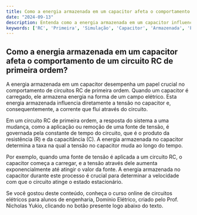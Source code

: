 ```yaml
---
title: Como a energia armazenada em um capacitor afeta o comportamento de um circuito RC de primeira ordem?
date: "2024-09-13"
description: Entenda como a energia armazenada em um capacitor influencia o comportamento de circuitos RC de primeira ordem.
keywords: ['RC', 'Primeira', 'Simulação', 'Capacitor', 'Armazenada', 'Fonte', 'Capacitor']
---
```


## Como a energia armazenada em um capacitor afeta o comportamento de um circuito RC de primeira ordem?

A energia armazenada em um capacitor desempenha um papel crucial no comportamento de circuitos RC de primeira ordem. Quando um capacitor é carregado, ele armazena energia na forma de um campo elétrico. Esta energia armazenada influencia diretamente a tensão no capacitor e, consequentemente, a corrente que flui através do circuito.

Em um circuito RC de primeira ordem, a resposta do sistema a uma mudança, como a aplicação ou remoção de uma fonte de tensão, é governada pela constante de tempo do circuito, que é o produto da resistência (R) e da capacitância (C). A energia armazenada no capacitor determina a taxa na qual a tensão no capacitor muda ao longo do tempo. 

Por exemplo, quando uma fonte de tensão é aplicada a um circuito RC, o capacitor começa a carregar, e a tensão através dele aumenta exponencialmente até atingir o valor da fonte. A energia armazenada no capacitor durante este processo é crucial para determinar a velocidade com que o circuito atinge o estado estacionário.

Se você gostou deste conteúdo, conheça o curso online de circuitos elétricos para alunos de engenharia, Domínio Elétrico, criado pelo Prof. Nicholas Yukio, clicando no botão presente logo abaixo do texto.